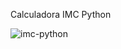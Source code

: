 Calculadora IMC Python



![imc-python](https://user-images.githubusercontent.com/106751266/188321620-c155f6ac-f07d-459b-989d-0a750fa91226.png)
